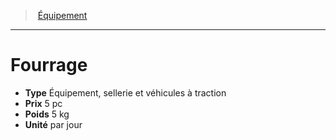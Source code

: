 ﻿---
!EquipmentItem
Type: Équipement, sellerie et véhicules à traction
Price: 5 pc
Weight: 5 kg
Unity: par jour
Id: equipment_hd.md#fourrage
ParentLink: equipment_hd.md#Équipement
Name: Fourrage
ParentName: Équipement
NameLevel: 1
Attributes:
  Name: Fourrage
  Markdown: >+
    # <!--Name-->Fourrage<!--/Name-->


    - **Type** <!--Type-->Équipement, sellerie et véhicules à traction<!--/Type-->

    - **Prix** <!--Price-->5 pc<!--/Price-->

    - **Poids** <!--Weight-->5 kg<!--/Weight-->

    - **Unité** <!--Unity-->par jour<!--/Unity-->

  Type: Équipement, sellerie et véhicules à traction
  Price: 5 pc
  Weight: 5 kg
  Unity: par jour
AttributesDictionary: >+
  Name: Fourrage

  Markdown: >+

    # <!--Name-->Fourrage<!--/Name-->





    - **Type** <!--Type-->Équipement, sellerie et véhicules à traction<!--/Type-->



    - **Prix** <!--Price-->5 pc<!--/Price-->



    - **Poids** <!--Weight-->5 kg<!--/Weight-->



    - **Unité** <!--Unity-->par jour<!--/Unity-->



  Type: Équipement, sellerie et véhicules à traction

  Price: 5 pc

  Weight: 5 kg

  Unity: par jour

---
> [Équipement](hd_equipment.md)

---

# Fourrage

- **Type** Équipement, sellerie et véhicules à traction
- **Prix** 5 pc
- **Poids** 5 kg
- **Unité** par jour


